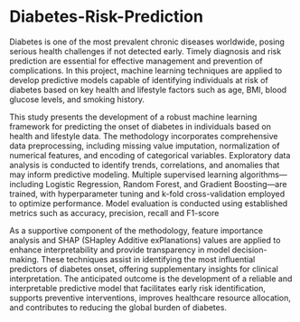 # Diabetes-Risk-Prediction
Diabetes is one of the most prevalent chronic diseases worldwide, posing serious health challenges if not detected early. Timely diagnosis and risk prediction are essential for effective management and prevention of complications. In this project, machine learning techniques are applied to develop predictive models capable of identifying individuals at risk of diabetes based on key health and lifestyle factors such as age, BMI, blood glucose levels, and smoking history.

This study presents the development of a robust machine learning framework for predicting the onset of diabetes in individuals based on health and lifestyle data. The methodology incorporates comprehensive data preprocessing, including missing value imputation, normalization of numerical features, and encoding of categorical variables. Exploratory data analysis is conducted to identify trends, correlations, and anomalies that may inform predictive modeling. Multiple supervised learning algorithms—including Logistic Regression, Random Forest, and Gradient Boosting—are trained, with hyperparameter tuning and k-fold cross-validation employed to optimize performance. Model evaluation is conducted using established metrics such as accuracy, precision, recall and F1-score

As a supportive component of the methodology, feature importance analysis and SHAP (SHapley Additive exPlanations) values are applied to enhance interpretability and provide transparency in model decision-making. These techniques assist in identifying the most influential predictors of diabetes onset, offering supplementary insights for clinical interpretation. The anticipated outcome is the development of a reliable and interpretable predictive model that facilitates early risk identification, supports preventive interventions, improves healthcare resource allocation, and contributes to reducing the global burden of diabetes.
